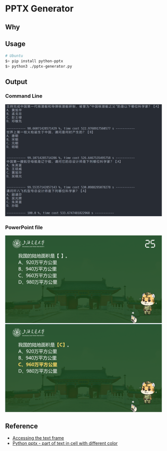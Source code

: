 # PPTX Generator

## Why


## Usage
```zsh
# Ubuntu
$> pip install python-pptx
$> python3 ./pptx-generator.py
```

## Output
### Command Line
![part of cmd output](./img/cmd.png)

### PowerPoint file
![question](img/question.png)
![solution](img/solution.png)

## Reference
- [Accessing the text frame](https://python-pptx.readthedocs.io/en/latest/user/text.html#accessing-paragraphs)
- [Python pptx - part of text in cell with different color](https://stackoverflow.com/questions/59032019/python-pptx-part-of-text-in-cell-with-different-color)
